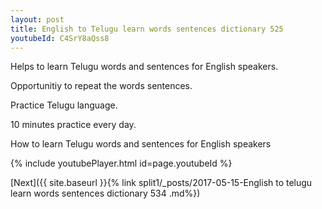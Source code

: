 ```yaml
---
layout: post
title: English to Telugu learn words sentences dictionary 525 
youtubeId: C4SrY8aQss8
---
```

 
 
Helps to learn Telugu words and sentences for English speakers.

Opportunitiy to repeat the words sentences. 

Practice Telugu language. 
 
10 minutes practice every day. 
 
How to learn Telugu words and sentences for English speakers 
 
{% include youtubePlayer.html id=page.youtubeId %}
 
 
[Next]({{ site.baseurl }}{% link  split1/_posts/2017-05-15-English to telugu learn words sentences dictionary 534 .md%})
 
